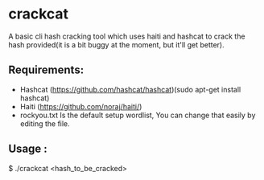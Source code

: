 # crackcat
A basic cli hash cracking tool which uses haiti and hashcat to crack the hash provided(it is a bit buggy at the moment, but it'll get better).

## Requirements:
- Hashcat (https://github.com/hashcat/hashcat)(sudo apt-get install hashcat)
- Haiti (https://github.com/noraj/haiti/)
- rockyou.txt Is the default setup wordlist, You can change that easily by editing the file.

## Usage : 
$ ./crackcat <hash_to_be_cracked>
